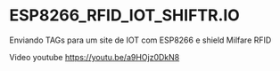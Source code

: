 # ESP8266_RFID_IOT_SHIFTR.IO
Enviando TAGs para um site de IOT com ESP8266 e shield Milfare RFID

Video youtube https://youtu.be/a9HOjz0DkN8

